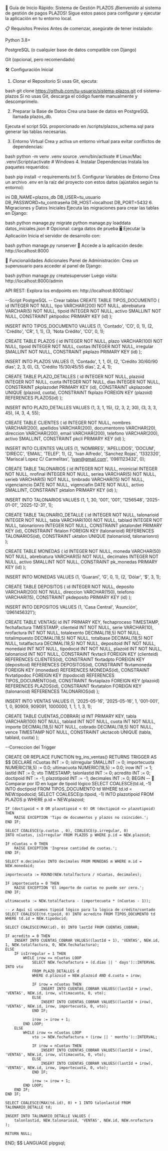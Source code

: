 🚀 Guía de Inicio Rápido: Sistema de Gestión PLAZOS
¡Bienvenido al sistema de gestión de pagos PLAZOS! Sigue estos pasos para configurar y ejecutar la aplicación en tu entorno local.

📋 Requisitos Previos
Antes de comenzar, asegúrate de tener instalado:

Python 3.8+

PostgreSQL (o cualquier base de datos compatible con Django)

Git (opcional, pero recomendado)

🛠️ Configuración Inicial
1. Clonar el Repositorio
Si usas Git, ejecuta:

bash
git clone https://github.com/tu-usuario/sistema-plazos.git
cd sistema-plazos
Si no usas Git, descarga el código fuente manualmente y descomprímelo.

2. Preparar la Base de Datos
Crea una base de datos en PostgreSQL llamada plazos_db.

Ejecuta el script SQL proporcionado en /scripts/plazos_schema.sql para generar las tablas necesarias.

3. Entorno Virtual
Crea y activa un entorno virtual para evitar conflictos de dependencias:

bash
python -m venv .venv
source .venv/bin/activate  # Linux/Mac
.venv\Scripts\activate     # Windows
4. Instalar Dependencias
Instala los paquetes requeridos:

bash
pip install -r requirements.txt
5. Configurar Variables de Entorno
Crea un archivo .env en la raíz del proyecto con estos datos (ajústalos según tu entorno):

ini
DB_NAME=plazos_db
DB_USER=tu_usuario
DB_PASSWORD=tu_contraseña
DB_HOST=localhost
DB_PORT=5432
6. Migraciones y Datos Iniciales
Ejecuta las migraciones para crear las tablas en Django:

bash
python manage.py migrate
python manage.py loaddata datos_iniciales.json  # Opcional: carga datos de prueba
🖥️ Ejecutar la Aplicación
Inicia el servidor de desarrollo con:

bash
python manage.py runserver
🔹 Accede a la aplicación desde: http://localhost:8000

🔧 Funcionalidades Adicionales
Panel de Administración:
Crea un superusuario para acceder al panel de Django:

bash
python manage.py createsuperuser
Luego visita: http://localhost:8000/admin

API REST:
Explora los endpoints en: http://localhost:8000/api/

--Script PostgreSQL
-- Crear tablas
CREATE TABLE TIPOS_DOCUMENTO (
    id INTEGER NOT NULL,
    tipo VARCHAR(200) NOT NULL,
    abrebiatura VARCHAR(5) NOT NULL,
    tipoid INTEGER NOT NULL,
    activo SMALLINT NOT NULL,
    CONSTRAINT pktipodoc PRIMARY KEY (id)
);

INSERT INTO TIPOS_DOCUMENTO VALUES 
(1, 'Contado', 'CO', 0, 1),
(2, 'Crédito', 'CR', 1, 1),
(3, 'Nota Crédito', 'CO', 0, 1);

CREATE TABLE PLAZOS (
    id INTEGER NOT NULL,
    plazo VARCHAR(100) NOT NULL,
    tipoid INTEGER NOT NULL,
    cuotas INTEGER NOT NULL,
    irregular SMALLINT NOT NULL,
    CONSTRAINT pkplazo PRIMARY KEY (id)
);

INSERT INTO PLAZOS VALUES 
(1, 'Contado', 1, 1, 0),
(2, 'Crédito 30/60/90 días', 2, 3, 0),
(3, 'Crédito 15/30/45/55 días', 2, 4, 1);

CREATE TABLE PLAZO_DETALLES (
    id INTEGER NOT NULL,
    plazoid INTEGER NOT NULL,
    cuota INTEGER NOT NULL,
    dias INTEGER NOT NULL,
    CONSTRAINT pkplazodet PRIMARY KEY (id),
    CONSTRAINT ukplazodet UNIQUE (plazoid, cuota),
    CONSTRAINT fkplazo FOREIGN KEY (plazoid) REFERENCES PLAZOS(id)
);

INSERT INTO PLAZO_DETALLES VALUES 
(1, 3, 1, 15),
(2, 3, 2, 30),
(3, 3, 3, 45),
(4, 3, 4, 55);

CREATE TABLE CLIENTES (
    id INTEGER NOT NULL,
    nombres VARCHAR(200),
    apellidos VARCHAR(200),
    documentonro VARCHAR(20),
    direccion VARCHAR(200),
    email VARCHAR(200),
    telefono VARCHAR(200),
    activo SMALLINT,
    CONSTRAINT pkcli PRIMARY KEY (id)
);

INSERT INTO CLIENTES VALUES
(1, 'NOMBRES', 'APELLIDOS', 'DOCUM', 'DIRECC', 'EMAIL', 'TELEF', 1),
(2, 'Ivan Alfredo', 'Sanchez Rojas', '1332320', 'Mariscal Lopez C/ Carmelitas', 'ivan@gmail.com', '0981123432', 0);

CREATE TABLE TALONARIOS (
    id INTEGER NOT NULL,
    nroinicial INTEGER NOT NULL,
    nrofinal INTEGER NOT NULL,
    seriea VARCHAR(5) NOT NULL,
    serieb VARCHAR(5) NOT NULL,
    timbrado VARCHAR(15) NOT NULL,
    vigenciaincio DATE NOT NULL,
    vigenciafin DATE NOT NULL,
    activo SMALLINT,
    CONSTRAINT pktalon PRIMARY KEY (id)
);

INSERT INTO TALONARIOS VALUES
(1, 1, 30, '001', '001', '1256548', '2025-01-01', '2025-12-31', 1);

CREATE TABLE TALONARIO_DETALLE (
    id INTEGER NOT NULL,
    talonarioid INTEGER NOT NULL,
    tabla VARCHAR(100) NOT NULL,
    tablaid INTEGER NOT NULL,
    talonarionro INTEGER NOT NULL,
    CONSTRAINT pktalondet PRIMARY KEY (id),
    CONSTRAINT fktalon FOREIGN KEY (talonarioid) REFERENCES TALONARIOS(id),
    CONSTRAINT uktalon UNIQUE (talonarioid, talonarionro)
);

CREATE TABLE MONEDAS (
    id INTEGER NOT NULL,
    moneda VARCHAR(50) NOT NULL,
    abrebiatura VARCHAR(5) NOT NULL,
    decimales INTEGER NOT NULL,
    activo SMALLINT NOT NULL,
    CONSTRAINT pk_monedas PRIMARY KEY (id)
);

INSERT INTO MONEDAS VALUES
(1, 'Guaraní', 'G', 0, 1),
(2, 'Dólar', '$', 3, 1);

CREATE TABLE DEPOSITOS (
    id INTEGER NOT NULL,
    deposito VARCHAR(200) NOT NULL,
    direccion VARCHAR(150),
    telefono VARCHAR(15),
    CONSTRAINT pkdeposito PRIMARY KEY (id)
);

INSERT INTO DEPOSITOS VALUES
(1, 'Casa Central', 'Asunción', '0961456321');

CREATE TABLE VENTAS(
    id INT PRIMARY KEY,
    fechaproceso TIMESTAMP,
    fechafactura TIMESTAMP,
    clienteid INT NOT NULL,
    serie VARCHAR(10),
    nrofactura INT NOT NULL,
    totalexento DECIMAL(18,5) NOT NULL,
    totalimpuesto DECIMAL(18,5) NOT NULL,
    totalbase DECIMAL(18,5) NOT NULL,
    totalfactura DECIMAL(18,5) NOT NULL,
    depositoid INT NOT NULL,
    monedaid INT NOT NULL,
    tipodocid INT NOT NULL,
    plazoid INT NOT NULL,
    talonarioid INT NOT NULL,
    CONSTRAINT fkvtacli FOREIGN KEY (clienteid) REFERENCES CLIENTES(id),
    CONSTRAINT fkvtadpto FOREIGN KEY (depositoid) REFERENCES DEPOSITOS(id),
    CONSTRAINT fkvtamoneda FOREIGN KEY (monedaid) REFERENCES MONEDAS(id),
    CONSTRAINT fkvtatipodoc FOREIGN KEY (tipodocid) REFERENCES TIPOS_DOCUMENTO(id),
    CONSTRAINT fkvtaplazo FOREIGN KEY (plazoid) REFERENCES PLAZOS(id),
    CONSTRAINT fkvtatalon FOREIGN KEY (talonarioid) REFERENCES TALONARIOS(id)
);

INSERT INTO VENTAS VALUES
(1, '2025-05-16', '2025-05-16', 1, '001-001', 1, 0, 90909, 909091, 1000000, 1, 1, 1, 3, 1);

CREATE TABLE CUENTAS_COBRAR(
    id INT PRIMARY KEY,
    tabla VARCHAR(100) NOT NULL,
    tablaid INT NOT NULL,
    cuota INT NOT NULL,
    importe DECIMAL(18,5) NOT NULL,
    cobrado DECIMAL(18,5) NOT NULL,
    vence TIMESTAMP NOT NULL,
    CONSTRAINT ukctacob UNIQUE (tabla, tablaid, cuota)
);


--Correccion del Trigger

CREATE OR REPLACE FUNCTION trg_ins_ventas() RETURNS TRIGGER AS $$
DECLARE
    nCuotas INT := 0;
    isIrregular SMALLINT := 0;
    importecuota NUMERIC(18,5) := 0.0;
    ultimacuota NUMERIC(18,5) := 0.0;
    irow INT := 1;
    lastId INT := 0;
    vto TIMESTAMP;
    talonlastid INT := 0;
    acredito INT := 0;
    doctipoid INT := -1;
    plazotipoid INT := -1;
    decimales INT := 0;
BEGIN
    -- 🚫 Comparar por ID en lugar de tipoid lógico
    SELECT COALESCE(td.id, -1) INTO doctipoid FROM TIPOS_DOCUMENTO td WHERE td.id = NEW.tipodocid;
    SELECT COALESCE(p.tipoid, -1) INTO plazotipoid FROM PLAZOS p WHERE p.id = NEW.plazoid;

    IF (doctipoid < 0 OR plazotipoid < 0) OR (doctipoid <> plazotipoid) THEN
        RAISE EXCEPTION 'Tipo de documentos y plazos no coinciden.';
    END IF;

    SELECT COALESCE(p.cuotas , 0), COALESCE(p.irregular, 0)
    INTO nCuotas, isIrregular FROM PLAZOS p WHERE p.id = NEW.plazoid;

    IF nCuotas = 0 THEN
        RAISE EXCEPTION 'Ingrese cantidad de cuotas.';
    END IF;

    SELECT m.decimales INTO decimales FROM MONEDAS m WHERE m.id = NEW.monedaid;

    importecuota := ROUND(NEW.totalfactura / nCuotas, decimales);

    IF importecuota = 0 THEN
        RAISE EXCEPTION 'El importe de cuotas no puede ser cero.';
    END IF;

    ultimacuota := NEW.totalfactura - (importecuota * (nCuotas - 1));

    -- ✔️ Aquí sí usamos tipoid lógico para la lógica de crédito/contado
    SELECT COALESCE(td.tipoid, 0) INTO acredito FROM TIPOS_DOCUMENTO td WHERE td.id = NEW.tipodocid;

    SELECT COALESCE(MAX(id), 0) INTO lastId FROM CUENTAS_COBRAR;

    IF acredito = 0 THEN
        INSERT INTO CUENTAS_COBRAR VALUES((lastId + 1), 'VENTAS', NEW.id, 1, NEW.totalfactura, 0, NEW.fechafactura);
    ELSE
        IF isIrregular = 1 THEN
            WHILE irow <= nCuotas LOOP
                SELECT NEW.fechafactura + (d.dias || ' days')::INTERVAL INTO vto
                FROM PLAZO_DETALLES d
                WHERE d.plazoid = NEW.plazoid AND d.cuota = irow;

                IF irow = nCuotas THEN
                    INSERT INTO CUENTAS_COBRAR VALUES((lastId + irow), 'VENTAS', NEW.id, irow, ultimacuota, 0, vto);
                ELSE
                    INSERT INTO CUENTAS_COBRAR VALUES((lastId + irow), 'VENTAS', NEW.id, irow, importecuota, 0, vto);
                END IF;

                irow := irow + 1;
            END LOOP;
        ELSE
            WHILE irow <= nCuotas LOOP
                vto := NEW.fechafactura + (irow || ' months')::INTERVAL;

                IF irow = nCuotas THEN
                    INSERT INTO CUENTAS_COBRAR VALUES((lastId + irow), 'VENTAS', NEW.id, irow, ultimacuota, 0, vto);
                ELSE
                    INSERT INTO CUENTAS_COBRAR VALUES((lastId + irow), 'VENTAS', NEW.id, irow, importecuota, 0, vto);
                END IF;

                irow := irow + 1;
            END LOOP;
        END IF;
    END IF;

    SELECT COALESCE(MAX(td.id), 0) + 1 INTO talonlastid FROM TALONARIO_DETALLE td;

    INSERT INTO TALONARIO_DETALLE VALUES (
        talonlastid, NEW.talonarioid, 'VENTAS', NEW.id, NEW.nrofactura
    );

    RETURN NULL;
END;
$$ LANGUAGE plpgsql;

